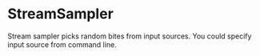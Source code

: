 # StreamSampler

Stream sampler picks random bites from input sources.
You could specify input source from command line.
